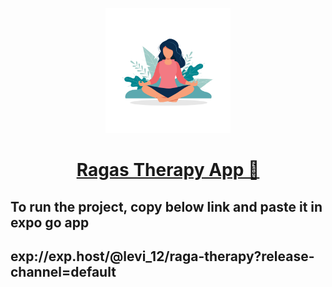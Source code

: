 <p align="center">
  <a href="exp://exp.host/@levi_12/raga-therapy?release-channel=default">
    <img src="assets/appIcon2.gif" height="200" width="200">
    <h1 align="center">Ragas Therapy App 🎵</h1>
  </a>
</p>
<h2>To run the project, copy below link and paste it in expo go app<h2>
<a>exp://exp.host/@levi_12/raga-therapy?release-channel=default</a>
